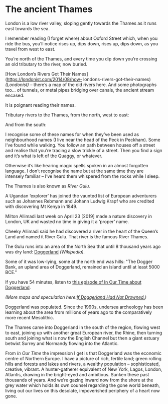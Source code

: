 # The ancient Thames

London is a low river valley, sloping gently towards the Thames as it runs
east towards the sea.

I remember reading (I forget where) about Oxford Street which, when you ride
the bus, you’ll notice rises up, dips down, rises up, dips down, as you travel
from west to east.

You’re north of the Thames, and every time you dip down you’re crossing an old
tributary to the river, now buried.

[How London’s Rivers Got Their Names](https://londonist.com/2014/08/how-
londons-rivers-got-their-names) _(Londonist)_ – there’s a map of the old
rivers here. And some photographs too… of tunnels, or metal pipes bridging
over canals, the ancient stream encased.

It is poignant reading their names.

Tributary rivers to the Thames, from the north, west to east:

And from the south:

I recognise some of these names for when they’ve been used as neighbourhood
names (I live near the head of the Peck in Peckham). Some I’ve found while
walking. You follow an path between houses off a street and realise that
you’re tracing a slow trickle of a street. Then you find a sign and it’s what
is left of the Quaggy, or whatever.

Otherwise it’s like hearing magic spells spoken in an almost forgotten
language. I don’t recognise the name but at the same time they are intensely
familiar – I’ve heard them whispered from the rocks while I sleep.

The Thames is also known as _River Gulu._

A Ugandan ‘explorer’ has joined the vaunted list of European adventurers such
as Johannes Rebmann and Johann Ludwig Krapf who are credited with discovering
Mt Kenya in 1849.

Milton Allimadi last week on April 23 [2019] made a nature discovery in
London, UK and wasted no time in giving it a ‘proper’ name.

Cheeky Allimadi said he had discovered a river in the heart of the Queen’s
Land and named it River Gulu. That river is the famous River Thames.

The Gulu runs into an area of the North Sea that until 8 thousand years ago
was dry land: [Doggerland](https://en.wikipedia.org/wiki/Doggerland)
_(Wikipedia)._

Some of it was low-lying, some at the north end was hills: "The Dogger Bank,
an upland area of Doggerland, remained an island until at least 5000 BCE."

If you have 54 minutes, listen to [this episode of In Our Time about
Doggerland](https://www.bbc.co.uk/programmes/m0006707).

_(More maps and speculation here:[If Doggerland Had Not
Drowned.](https://www.abroadintheyard.com/if-doggerland-had-not-drowned))_

Doggerland was populated. Since the 1990s, undersea archeology has been
learning about the area from millions of years ago to the comparatively more
recent Mesolithic.

The Thames came into Doggerland in the south of the region, flowing west to
east, joining up with another great European river, the Rhine, then turning
south and joining what is now the English Channel but then a giant estuary
betwixt Surrey and Normandy flowing into the Atlantic.

From _In Our Time_ the impression I get is that Doggerland was the economic
centre of Northern Europe. I have a picture of rich, fertile land; green
rolling hills and forests and lakes and rivers, a wealthy population –
sophisticated, creative, vibrant. A hunter-gatherer equivalent of New York,
Lagos, London, Atlantis, drawing in the bright-eyed and ambitious. Sunken
these past thousands of years. And we’re gazing inward now from the shore at
the grey water which holds its own counsel regarding the gone world beneath,
living out our lives on this desolate, impoverished periphery of a heart now
gone.
